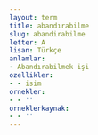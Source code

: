 ```yaml
---
layout: term
title: abandırabilme
slug: abandirabilme
letter: A
lisan: Türkçe
anlamlar:
- Abandırabilmek işi
ozellikler:
- - isim
ornekler:
- - ''
orneklerkaynak:
- - ''
---
```

